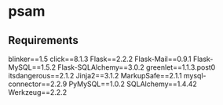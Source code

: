 # psam

Requirements
----------------------
blinker==1.5
click==8.1.3
Flask==2.2.2
Flask-Mail==0.9.1
Flask-MySQL==1.5.2
Flask-SQLAlchemy==3.0.2
greenlet==1.1.3.post0
itsdangerous==2.1.2
Jinja2==3.1.2
MarkupSafe==2.1.1
mysql-connector==2.2.9
PyMySQL==1.0.2
SQLAlchemy==1.4.42
Werkzeug==2.2.2
